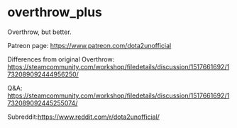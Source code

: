 # overthrow_plus
Overthrow, but better.

Patreon page: https://www.patreon.com/dota2unofficial

Differences from original Overthrow: https://steamcommunity.com/workshop/filedetails/discussion/1517661692/1732089092444956250/

Q&A: https://steamcommunity.com/workshop/filedetails/discussion/1517661692/1732089092445255074/

Subreddit:https://www.reddit.com/r/dota2unofficial/
